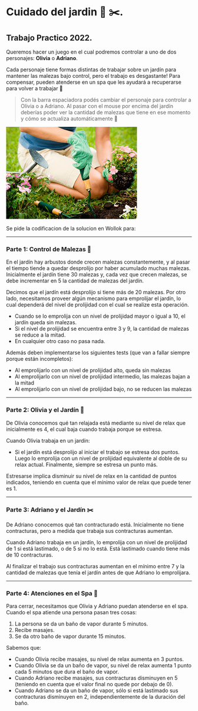 # Cuidado del jardin 💐 ✂️.
## Trabajo Practico 2022.

Queremos hacer un juego en el cual podremos controlar a uno de dos personajes: **Olivia** o **Adriano**.

Cada personaje tiene formas distintas de trabajar sobre un jardín para mantener las malezas bajo control, pero el trabajo es desgastante! Para compensar, pueden atenderse en un spa que les ayudará a recuperarse para volver a trabajar 💪

> Con la barra espaciadora podés cambiar el personaje para controlar a Olivia o a Adriano. Al pasar con el mouse por encima del jardín deberías poder ver la cantidad de malezas que tiene en ese momento y cómo se actualiza automáticamente 🤩

![](CuidadosJardin.jpg)

Se pide la codificacion de la solucion en Wollok para:

___
### Parte 1: Control de Malezas 🌿
En el jardín hay arbustos donde crecen malezas constantemente, y al pasar el tiempo tiende a quedar desprolijo por haber acumulado muchas malezas. Inicialmente el jardín tiene 30 malezas y, cada vez que crecen malezas, se debe incrementar en 5 la cantidad de malezas del jardín.

Decimos que el jardín está desprolijo si tiene más de 20 malezas. Por otro lado, necesitamos proveer algún mecanismo para emprolijar el jardín, lo cual dependerá del nivel de prolijidad con el cual se realize esta operación.
- Cuando se lo emprolija con un nivel de prolijidad mayor o igual a 10, el jardín queda sin malezas.
- Si el nivel de prolijidad se encuentra entre 3 y 9, la cantidad de malezas se reduce a la mitad.
- En cualquier otro caso no pasa nada.

Además deben implementarse los siguientes tests (que van a fallar siempre porque están incompletos):
- Al emprolijarlo con un nivel de prolijidad alto, queda sin malezas
- Al emprolijarlo con un nivel de prolijidad intermedio, las malezas bajan a la mitad
- Al emprolijarlo con un nivel de prolijidad bajo, no se reducen las malezas

___
### Parte 2: Olivia y el Jardín 💐
De Olivia conocemos qué tan relajada está mediante su nivel de relax que inicialmente es 4, el cual baja cuando trabaja porque se estresa.

Cuando Olivia trabaja en un jardín:
- Si el jardín está desprolijo al iniciar el trabajo se estresa dos puntos. Luego lo emprolija con un nivel de prolijidad equivalente al doble de su relax actual. Finalmente, siempre se estresa un punto más.

Estresarse implica disminuir su nivel de relax en la cantidad de puntos indicados, teniendo en cuenta que el mínimo valor de relax que puede tener es 1.

___
### Parte 3: Adriano y el Jardín ✂️
De Adriano conocemos qué tan contracturado está. Inicialmente no tiene contracturas, pero a medida que trabaja sus contracturas aumentan.

Cuando Adriano trabaja en un jardín, lo emprolija con un nivel de prolijidad de 1 si está lastimado, o de 5 si no lo está. Está lastimado cuando tiene más de 10 contracturas.

Al finalizar el trabajo sus contracturas aumentan en el mínimo entre 7 y la cantidad de malezas que tenía el jardín antes de que Adriano lo emprolijara.

___
### Parte 4: Atenciones en el Spa 🎍
Para cerrar, necesitamos que Olivia y Adriano puedan atenderse en el spa. Cuando el spa atiende una persona pasan tres cosas:

1. La persona se da un baño de vapor durante 5 minutos.
2. Recibe masajes.
3. Se da otro baño de vapor durante 15 minutos.

Sabemos que:
- Cuando Olivia recibe masajes, su nivel de relax aumenta en 3 puntos.
- Cuando Olivia se da un baño de vapor, su nivel de relax aumenta 1 punto cada 5 minutos que dura el baño de vapor.
- Cuando Adriano recibe masajes, sus contracturas disminuyen en 5 (teniendo en cuenta que el valor final no quede por debajo de 0).
- Cuando Adriano se da un baño de vapor, sólo si está lastimado sus contracturas disminuyen en 2, independientemente de la duración del baño.